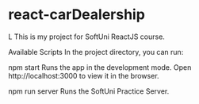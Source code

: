 # react-carDealership

L
This is my project for SoftUni ReactJS course.

Available Scripts
In the project directory, you can run:

npm start
Runs the app in the development mode.
Open http://localhost:3000 to view it in the browser.

npm run server
Runs the SoftUni Practice Server.